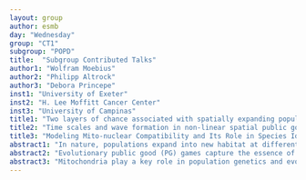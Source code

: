 ```yaml
---
layout: group
author: esmb
day: "Wednesday"
group: "CT1"
subgroup: "POPD"
title:  "Subgroup Contributed Talks"
author1: "Wolfram Moebius"
author2: "Philipp Altrock"
author3: "Debora Princepe"
inst1: "University of Exeter"
inst2: "H. Lee Moffitt Cancer Center"
inst3: "University of Campinas"
title1: "Two layers of chance associated with spatially expanding populations: How demographic noise and environmental heterogeneity shape the evolutionary path of a population"
title2: "Time scales and wave formation in non-linear spatial public goods games"
title3: "Modeling Mito-nuclear Compatibility and Its Role in Species Identification"
abstract1: "In nature, populations expand into new habitat at different spatial and temporal scales. The expansion process can thereby affect the evolutionary path of the growing population, a topic that has gathered much interest recently. The effects of environmental heterogeneity on the evolutionary dynamics of such range expansions remains poorly understood so far - not least due to the large variety of environmental heterogeneity found in nature. We investigate these effects in two different scenarios: neutral evolution of an expanding population and emergence of a new genotype that can spread exclusively in parts of the environment. Specifically, we first consider the effects of isolated obstacles and hotspots as well as bumps in an otherwise flat habitat. The former two are regions which hinder and accelerate the invasion, respectively. We find that those structures have characteristic consequences for neutral genetic diversity. We observe an additional layer of ‘survival of the luckiest’ – complementary to, yet qualitatively different from, founder effects occurring in the presence of 'spatial bottlenecks'. Second, we investigate the establishment of a new genotype that we allow to spread exclusively in some parts of the environment but constrain to have a selective disadvantage elsewhere. We describe the role that environmental structure has in shaping the fate of this new genotype." 
abstract2: "Evolutionary public good (PG) games capture the essence of production of growth-beneficial factors that are vulnerable to exploitation by free-riders who do not carry the cost of production. PGs emerge in cellular populations, for example in growing bacteria and cancer cells. We study the eco-evolutionary dynamics of a PG in populations that grow in space. In our model, PG-producer cells and free-rider cells can grow according to their own birth and death rates. Co-evolution occurs due to public good-driven surplus in the intrinsic growth rates at a cost to producers. A net growth rate-benefit to free-riders leads to the well-known tragedy of the commons in which producers go extinct. What is often omitted from discussions is the time scale on which this extinction can occur, especially in spatial populations. Here, we derive analytical estimates of the ε-extinction time in differ- ent spatial settings. As we do not consider a stochastic process, the ε-extinction time captures the time needed to approach an extinction state. We identify spatial scenarios in which extinction takes long enough such that the tragedy of the commons never occurs within a meaningful lifetime of the system. Using numerical simulations we analyze the deviations from our analytical predictions."
abstract3: "Mitochondria play a key role in population genetics and evolutionary biology. Praised as a reliable genetic marker, the utility of mtDNA derives from its particular molecular properties, including high evolutionary rate, uniparental inheritance, and small size. Such properties make the mtDNA a powerful substrate for inferring geographic structure of populations and phylogenetic relationships. An important application is the use of a standardized segment of the mtDNA for species identification in animals, called the DNA barcode. The high rate of success to distinguish both phylogenetically close and distant species of vertebrates motivates a fundamental question: why does the barcode work and how does it relate to the nuclear DNA (nDNA) divergences during speciation? Nuclear and mitochondrial DNA’s interact during the respiration process, which depends on the coordination of genes from both sources. Recent observations of coevolution between these genomes suggest that this genetic interaction affects organism fitness; thus, mtDNA may play a fundamental role in speciation. Here we study how mito-nuclear interactions affect the speciation process and whether the accuracy of species identification by mtDNA is a consequence of the mito-nuclear coevolution. We investigate the validity of mtDNA-based barcoding in an evolving population, comparing the classification provided by mtDNA with the classification based on nuclear genetic content. Starting from an individual-based model for spatially distributed populations, we simulate the evolution of a population of individuals who carry a recombining nuclear genome and a mitochondrial genome inherited maternally. We compare a null model fitness landscape that lacks any mito-nuclear interaction against a scenario in which interactions influence fitness. Fitness is assigned to individuals according to their mito-nuclear compatibility, which drives the coevolution of the nuclear and mitochondrial genomes. Depending on the model parameters, the population breaks into distinct species and the model output then allows us to analyze the accuracy of mtDNA barcode for species identification depending on the selection strength over the mito-nuclear compatibility. We also register the signatures left in the genetic content and spatial distribution of the populations due to selection imposed on mito-nuclear compatibility. These analyses allow us to evaluate the effects of mito-nuclear interaction on the diversification process and examine to what extent mito-nuclear coevolution assists speciation."
---
```

